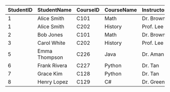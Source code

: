 | StudentID | StudentName     | CourseID | CourseName | InstructorName | InstructorOffice | Semester  | Grade | Department |
| --------- | -----------     | -------- | ---------- | -------------- | ---------------- | --------- | ----- | ---------- |
| 1         | Alice Smith     | C101     | Math       | Dr. Brown      | Rm101            | Fall 2025 | A     | Math       |
| 1         | Alice Smith     | C202     | History    | Prof. Lee      | Rm202            | Fall 2025 | B     | History    |
| 2         | Bob Jones       | C101     | Math       | Dr. Brown      | Rm101            | Fall 2025 | B     | Math       |
| 3         | Carol White     | C202     | History    | Prof. Lee      | Rm202            | Fall 2025 | A     | History    |
| 5         | Emma Thompson   | C226     | Java       | Dr. Aman       | Rm307            | Fall 2025 | B     | CompSci    |
| 6         | Frank Rivera    | C227     | Python     | Dr. Tan        | Rm421            | Fall 2025 | A     | Physics    | 
| 7         | Grace Kim       | C128     | Python     | Dr. Tan        | Rm421            | Fall 2025 | A     | Physics    |
| 8         | Henry Lopez     | C129     | C#         | Dr. Green      | Rm222            | Fall 2025 | B     | CompSci    |

